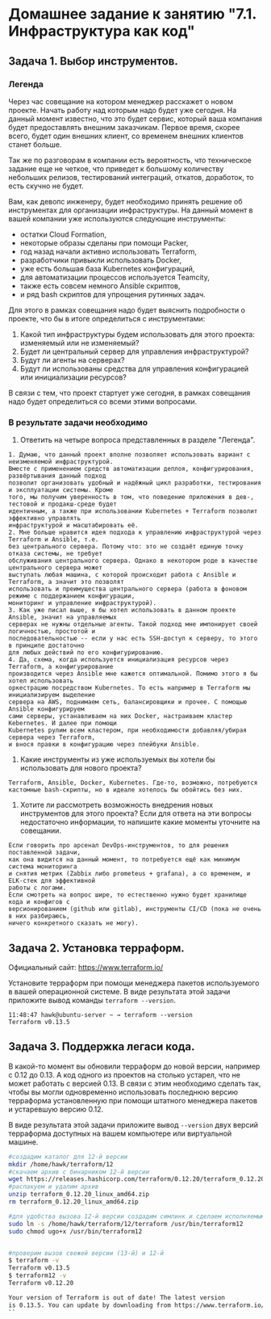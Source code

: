 # Домашнее задание к занятию "7.1. Инфраструктура как код"

## Задача 1. Выбор инструментов. 
 
### Легенда
 
Через час совещание на котором менеджер расскажет о новом проекте. Начать работу над которым надо 
будет уже сегодня. 
На данный момент известно, что это будет сервис, который ваша компания будет предоставлять внешним заказчикам.
Первое время, скорее всего, будет один внешних клиент, со временем внешних клиентов станет больше.

Так же по разговорам в компании есть вероятность, что техническое задание еще не четкое, что приведет к большому
количеству небольших релизов, тестирований интеграций, откатов, доработок, то есть скучно не будет.  
   
Вам, как девопс инженеру, будет необходимо принять решение об инструментах для организации инфраструктуры.
На данный момент в вашей компании уже используются следующие инструменты: 
- остатки Сloud Formation, 
- некоторые образы сделаны при помощи Packer,
- год назад начали активно использовать Terraform, 
- разработчики привыкли использовать Docker, 
- уже есть большая база Kubernetes конфигураций, 
- для автоматизации процессов используется Teamcity, 
- также есть совсем немного Ansible скриптов, 
- и ряд bash скриптов для упрощения рутинных задач.  

Для этого в рамках совещания надо будет выяснить подробности о проекте, что бы в итоге определиться с инструментами:

1. Какой тип инфраструктуры будем использовать для этого проекта: изменяемый или не изменяемый?
1. Будет ли центральный сервер для управления инфраструктурой?
1. Будут ли агенты на серверах?
1. Будут ли использованы средства для управления конфигурацией или инициализации ресурсов? 
 
В связи с тем, что проект стартует уже сегодня, в рамках совещания надо будет определиться со всеми этими вопросами.

### В результате задачи необходимо

1. Ответить на четыре вопроса представленных в разделе "Легенда". 
```
1. Думаю, что данный проект вполне позволяет использовать вариант с неизменяемой инфраструктурой.
Вместе с применением средств автоматизации деплоя, конфигурирования, развёртывания данный подход
позволит организовать удобный и надёжный цикл разработки, тестирования и эксплуатации системы. Кроме
того, мы получим уверенность в том, что поведение приложения в дев-, тестовой и продакш-среде будет
идентичным, а также при использовании Kubernetes + Terraform позволит эффективно управлять
инфраструктурой и масштабировать её.
2. Мне больше нравится идея подхода к управлению инфраструктурой через Terraform и Ansible, т.е.
без центрального сервера. Потому что: это не создаёт единую точку отказа системы, не требует
обслуживания центрального сервера. Однако в некотором роде в качестве центрального сервера может
выступать любая машина, с которой происходит работа с Ansible и Terraform, а значит это позволят
использовать и преимущества центрального сервера (работа в фоновом режиме с поддержанием конфигурации,
мониторинг и управление инфраструктурой).
3. Как уже писал выше, я бы хотел использовать в данном проекте Ansible, значит на управляемых
серверах не нужны отдельные агенты. Такой подход мне импонирует своей логичностью, простотой и
последовательностью -- если у нас есть SSH-доступ к серверу, то этого в принципе достаточно
для любых действий по его конфигурированию.
4. Да, схема, когда используется инициализация ресурсов через Terraform, а конфигурирование
производится через Ansible мне кажется оптимальной. Помимо этого я бы хотел использовать
оркестрацию посредством Kubernetes. То есть например в Terraform мы инициализируем выделение
сервера на AWS, поднимаем сеть, балансировщики и прочее. С помощью Ansible конфигурируем
сами серверы, устанавливаем на них Docker, настраиваем кластер Kebernetes. И далее при помощи
Kubernetes рулим всем кластером, при необходимости добавляя/убирая сервера через Terraform,
и внося правки в конфигурацию через плейбуки Ansible.
```
1. Какие инструменты из уже используемых вы хотели бы использовать для нового проекта? 
```
Terraform, Ansible, Docker, Kubernetes. Где-то, возможно, потребуются
кастомные bash-скрипты, но в идеале хотелось бы обойтись без них.
```
1. Хотите ли рассмотреть возможность внедрения новых инструментов для этого проекта? 
Если для ответа на эти вопросы недостаточно информации, то напишите какие моменты уточните на совещании.
```
Если говорить про арсенал DevOps-инструментов, то для решения поставленной задачи,
как она видится на данный момент, то потребуется ещё как минимум система мониторинга
и снятия метрик (Zabbix либо prometeus + grafana), а со временем, и ELK-стек для эффективной
работы с логами.
Если смотреть на вопрос шире, то естественно нужно будет хранилище кода и конфигов с
версионированием (github или gitlab), инструменты CI/CD (пока не очень в них разбираюсь,
ничего конкретного сказать не могу).
```






## Задача 2. Установка терраформ. 

Официальный сайт: https://www.terraform.io/

Установите терраформ при помощи менеджера пакетов используемого в вашей операционной системе.
В виде результата этой задачи приложите вывод команды `terraform --version`.

```
11:48:47 hawk@ubuntu-server ~ → terraform --version
Terraform v0.13.5
```
## Задача 3. Поддержка легаси кода. 

В какой-то момент вы обновили терраформ до новой версии, например с 0.12 до 0.13. 
А код одного из проектов на столько устарел, что не может работать с версией 0.13. 
В связи с этим необходимо сделать так, чтобы вы могли одновременно использовать последнюю версию терраформа установленную при помощи
штатного менеджера пакетов и устаревшую версию 0.12. 

В виде результата этой задачи приложите вывод `--version` двух версий терраформа доступных на вашем компьютере 
или виртуальной машине.

```bash
#создадим каталог для 12-й версии
mkdir /home/hawk/terraform/12
#скачаем архив с бинарником 12-й версии
wget https://releases.hashicorp.com/terraform/0.12.20/terraform_0.12.20_linux_amd64.zip
#распакуем и удалим архив
unzip terraform_0.12.20_linux_amd64.zip
rm terraform_0.12.20_linux_amd64.zip

#для удобства вызова 12-й версии создадим симлинк и сделаем исполняемым
sudo ln -s /home/hawk/terraform/12/terraform /usr/bin/terraform12
sudo chmod ugo+x /usr/bin/terraform12


#проверим вызов свежей версии (13-й) и 12-й
$ terraform -v
Terraform v0.13.5
$ terraform12 -v
Terraform v0.12.20

Your version of Terraform is out of date! The latest version
is 0.13.5. You can update by downloading from https://www.terraform.io/downloads.html
``

